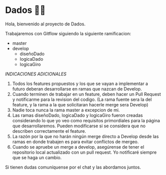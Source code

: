 #  Dados 🎲🎲

Hola, bienvenido al proyecto de Dados.

Trabajaremos con Gitflow siguiendo la siguiente ramificacion:

- master
 - develop
    - diseñoDado
    - logicaDado
    - logicaGiro

*INDICACIONES ADICIONALES*
1. Todos los features propuestos y los que se vayan a implementar a futuro deberan desarrollarse en ramas que nazcan de Develop. 
2. Cuando terminen de trabajar en un feature, deben hacer un Pull Request y notificarme para la revision del codigo. 
      (La rama fuente sera la del feature, y la rama a la que solicitaran hacerle merge sera Develop)
3. Nadie toca nunca la rama master a excepcion de mi.
4. Las ramas diseñoDado, logicaDado y logicaGiro fueron creadas considerando lo que yo veo como requisitos primordiales para la página que desarrollaremos. Pueden modificarse si se considera que no describen correctamente el feature.
5. La razón por la que no harán ningún merge directo a Develop desde las ramas en donde trabajen es para evitar conflictos de mergeo.
6. Cuando se apruebe un merge a develop, asegúrense de tener el repositorio local actualizado con un pull request. Yo notificaré siempre que se haga un cambio.


Si tienen dudas comuníquense por el chat y las abordamos juntos.


